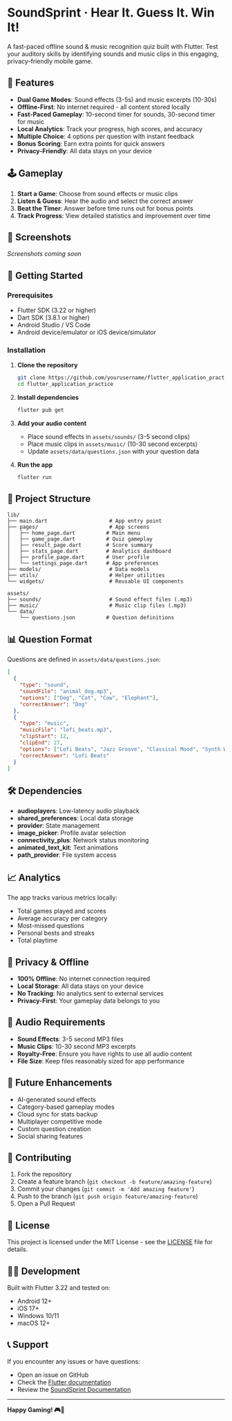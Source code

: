 # SoundSprint · Hear It. Guess It. Win It!

A fast-paced offline sound & music recognition quiz built with Flutter. Test your auditory skills by identifying sounds and music clips in this engaging, privacy-friendly mobile game.

## 🎯 Features

- **Dual Game Modes**: Sound effects (3-5s) and music excerpts (10-30s)
- **Offline-First**: No internet required - all content stored locally
- **Fast-Paced Gameplay**: 10-second timer for sounds, 30-second timer for music
- **Local Analytics**: Track your progress, high scores, and accuracy
- **Multiple Choice**: 4 options per question with instant feedback
- **Bonus Scoring**: Earn extra points for quick answers
- **Privacy-Friendly**: All data stays on your device

## 🕹️ Gameplay

1. **Start a Game**: Choose from sound effects or music clips
2. **Listen & Guess**: Hear the audio and select the correct answer
3. **Beat the Timer**: Answer before time runs out for bonus points
4. **Track Progress**: View detailed statistics and improvement over time

## 📱 Screenshots

*Screenshots coming soon*

## 🚀 Getting Started

### Prerequisites

- Flutter SDK (3.22 or higher)
- Dart SDK (3.8.1 or higher)
- Android Studio / VS Code
- Android device/emulator or iOS device/simulator

### Installation

1. **Clone the repository**
   ```bash
   git clone https://github.com/yourusername/flutter_application_practice.git
   cd flutter_application_practice
   ```

2. **Install dependencies**
   ```bash
   flutter pub get
   ```

3. **Add your audio content**
   - Place sound effects in `assets/sounds/` (3-5 second clips)
   - Place music clips in `assets/music/` (10-30 second excerpts)
   - Update `assets/data/questions.json` with your question data

4. **Run the app**
   ```bash
   flutter run
   ```

## 📁 Project Structure

```
lib/
├── main.dart                    # App entry point
├── pages/                       # App screens
│   ├── home_page.dart          # Main menu
│   ├── game_page.dart          # Quiz gameplay
│   ├── result_page.dart        # Score summary
│   ├── stats_page.dart         # Analytics dashboard
│   ├── profile_page.dart       # User profile
│   └── settings_page.dart      # App preferences
├── models/                      # Data models
├── utils/                       # Helper utilities
└── widgets/                     # Reusable UI components

assets/
├── sounds/                      # Sound effect files (.mp3)
├── music/                       # Music clip files (.mp3)
└── data/
    └── questions.json          # Question definitions
```

## 📊 Question Format

Questions are defined in `assets/data/questions.json`:

```json
[
  {
    "type": "sound",
    "soundFile": "animal_dog.mp3",
    "options": ["Dog", "Cat", "Cow", "Elephant"],
    "correctAnswer": "Dog"
  },
  {
    "type": "music",
    "musicFile": "lofi_beats.mp3",
    "clipStart": 12,
    "clipEnd": 27,
    "options": ["Lofi Beats", "Jazz Groove", "Classical Mood", "Synth Wave"],
    "correctAnswer": "Lofi Beats"
  }
]
```

## 🛠️ Dependencies

- **audioplayers**: Low-latency audio playback
- **shared_preferences**: Local data storage
- **provider**: State management
- **image_picker**: Profile avatar selection
- **connectivity_plus**: Network status monitoring
- **animated_text_kit**: Text animations
- **path_provider**: File system access

## 📈 Analytics

The app tracks various metrics locally:
- Total games played and scores
- Average accuracy per category
- Most-missed questions
- Personal bests and streaks
- Total playtime

## 🔐 Privacy & Offline

- **100% Offline**: No internet connection required
- **Local Storage**: All data stays on your device
- **No Tracking**: No analytics sent to external services
- **Privacy-First**: Your gameplay data belongs to you

## 🎵 Audio Requirements

- **Sound Effects**: 3-5 second MP3 files
- **Music Clips**: 10-30 second MP3 excerpts
- **Royalty-Free**: Ensure you have rights to use all audio content
- **File Size**: Keep files reasonably sized for app performance

## 🚀 Future Enhancements

- AI-generated sound effects
- Category-based gameplay modes
- Cloud sync for stats backup
- Multiplayer competitive mode
- Custom question creation
- Social sharing features

## 🤝 Contributing

1. Fork the repository
2. Create a feature branch (`git checkout -b feature/amazing-feature`)
3. Commit your changes (`git commit -m 'Add amazing feature'`)
4. Push to the branch (`git push origin feature/amazing-feature`)
5. Open a Pull Request

## 📄 License

This project is licensed under the MIT License - see the [LICENSE](LICENSE) file for details.

## 👨‍💻 Development

Built with Flutter 3.22 and tested on:
- Android 12+
- iOS 17+
- Windows 10/11
- macOS 12+

## 📞 Support

If you encounter any issues or have questions:
- Open an issue on GitHub
- Check the [Flutter documentation](https://docs.flutter.dev/)
- Review the [SoundSprint Documentation](SoundSprint_Documentation.md)

---

**Happy Gaming! 🎮🎵**
